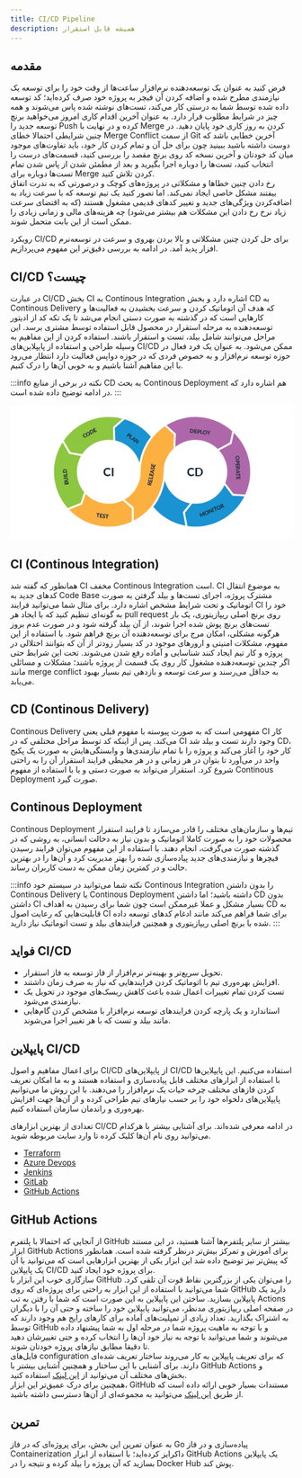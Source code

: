 ```yaml
---
title: CI/CD Pipeline
description: همیشه قابل استقرار
---
```


## مقدمه
فرض کنید به عنوان یک توسعه‌دهنده نرم‌افزار ساعت‌ها از وقت خود را برای توسعه یک نیازمندی مطرح شده و اضافه کردن آن فیچر به پروژه خود صرف کرده‌اید؛ کد توسعه داده شده توسط شما به درستی کار می‌کند، تست‌های نوشته شده پاس می‌شوند و همه چیز در شرایط مطلوب قرار دارد. به عنوان آخرین اقدام کاری امروز می‌خواهید برنچ توسعه جدید را
Push
کرده و در نهایت با
Merge
کردن به روز کاری خود پایان دهید. در چنین شرایطی احتمالا خطای
Merge Conflict
از سمت
Git
آخرین خطایی باشد که دوست داشته باشید ببینید چون برای حل آن و تمام کردن کار خود، باید تفاوت‌های موجود میان کد خودتان و آخرین نسخه کد روی برنچ مقصد را بررسی کنید، قسمت‌های درست را انتخاب کنید، تست‌ها را دوباره اجرا بگیرید و بعد از مطمئن شدن از پاس شدن تمام تست‌ها دوباره برای
Merge
کردن تلاش کنید.  
رخ دادن چنین خطاها و مشکلاتی در پروژه‌های کوچک و درصورتی که به ندرت اتفاق بیفتند مشکل خاصی ایجاد نمی‌کند. اما تصور کنید یک تیم توسعه که با سرعت زیاد به اضافه‌کردن ویژگی‌های جدید و  تغییر کدهای قدیمی مشغول هستند 
(که به اقتضای سرعت زیاد نرخ رخ دادن این مشکلات هم بیشتر می‌شود)
 چه هزینه‌های مالی و زمانی زیادی را ممکن است از این بابت متحمل شوند.  

رویکرد
CI/CD
برای حل کردن چنین مشکلاتی و بالا بردن بهروی و سرعت در توسعه‌نرم افزار پدید آمد. در ادامه به بررسی دقیق‌تر این مفهوم می‌پردازیم.  

## CI/CD چیست؟
در عبارت
CI/CD
بخش
CI
به
Continous Integration
اشاره دارد و بخش
CD
به
Continous Delivery
که هدف آن اتوماتیک کردن و سرعت بخشیدن به فعالیت‌ها و کارهایی است که در گذشته به صورت دستی انجام می‌شد تا یک تکه کد از ادیتور توسعه‌دهنده به مرحله استقرار در محصول قابل استفاده توسط مشتری برسد. این مراحل می‌توانند شامل
بیلد، تست و استقرار باشند. استفاده کردن از این مفاهیم به وسیله طراحی و استفاده از پایپلاین‌های
CI/CD
ممکن می‌شود.
به عنوان یک فرد فعال در حوزه توسعه نرم‌افزار و به خصوص فردی که در حوزه دواپس فعالیت دارد انتظار می‌رود با این مفاهیم آشنا باشیم و به خوبی آن‌ها را درک کنیم.

:::info نکته
در برخی از منابع
CD
به بحث
Continous Deployment
هم اشاره دارد که در ادامه توضیح داده شده است.
:::


![CI/CD Pipeline](./images/12-ci-cd-pipelines-pipeline.png "CI/CD Pipeline")


## CI (Continous Integration)
همانطور که گفته شد
CI
مخفف
Continous Integration
است.
CI
به موضوع انتقال کدهای جدید به
Code Base
مشترک پروژه، اجرای تست‌ها و بیلد گرفتن به صورت اتوماتیک و تحت شرایط مشخص اشاره دارد. برای مثال شما می‌توانید فرایند
CI
خود را به گونه‌ای تنظیم کنید که با ایجاد هر
pull request
روی برنچ اصلی ریپازیتوری، یک بار تست‌های برنچ پوش شده اجرا شوند، از آن بیلد گرفته شود و در صورت عدم بروز هرگونه مشکلی، امکان مرج برای توسعه‌دهنده آن برنچ فراهم شود. با استفاده از این مفهوم، مشکلات امنیتی و ارورهای موجود در کد بسیار زودتر از آن که بتوانند اختلالی در پروژه و کار تیم ایجاد کنند شناسایی و آماده رفع شدن می‌شوند. تحت این شرایط حتی اگر چندین توسعه‌دهنده مشغول کار روی یک قسمت از پروژه باشند؛ مشکلات و مسائلی مانند
merge conflict
به حداقل می‌رسند و سرعت توسعه و بازدهی تیم بسیار بهبود می‌یابد.

## CD (Continous Delivery)
Continous Delivery
مفهومی است که به صورت پیوسته با مفهوم قبلی یعنی
CI
کار می‌کند. پس از اینکه کد توسط مراحل مختلفی که در
CI
وجود دارند تست و بیلد شد
CD،
کار خود را آغاز می‌کند و پروژه را با تمام نیازمندی‌ها و وابستگی‌هایش به صورت یک پکیج واحد در می‌آورد تا بتوان در هر زمانی و در هر محیطی فرایند استقرار آن را به راحتی شروع کرد. استقرار می‌تواند به صورت دستی و یا با استفاده از مفهوم
Continous Deployment
صورت گیرد.  

## Continous Deployment
Continous Deployment
تیم‌ها و سازمان‌های مختلف را قادر می‌سازد تا فرایند استقرار محصولات خود را به صورت کاملا اتوماتیک و بدون نیاز به دخالت انسانی، به روشی که در گذشته صورت می‌گرفت، انجام دهند. با استفاده از این مفهوم می‌توان فرایند رسیدن فیچرها و نیازمندی‌های جدید پیاده‌سازی شده را بهتر مدیریت کرد و آن‌ها را در بهترین حالت و در کمترین زمان ممکن به دست کاربران رساند.

:::info نکته
شما می‌توانید در سیستم خود
Continous Integration
را بدون داشتن
Continous Delivery
یا
Continous Deployment
داشته باشید؛ اما داشتن
CD
بدون داشتن
CI
بسیار مشکل و عملا غیرممکن است چون شما برای رسیدن به اهداف
CD
به قابلیت‌هایی که رعایت اصول
CI
برای شما فراهم می‌کند مانند ادغام کدهای توسعه داده شده با برنچ اصلی ریپازیتوری و همچنین فرایندهای بیلد و تست اتوماتیک نیاز دارید.
:::

## فواید CI/CD

* تحویل سریع‌تر و بهینه‌تر نرم‌افزار از فاز توسعه به فاز استقرار.
* افزایش بهره‌وری تیم با اتوماتیک کردن فرایندهایی که نیاز به صرف زمان داشتند.
* تست کردن تمام تغییرات اعمال شده باعث کاهش ریسک‌های موجود در تحویل یک نیازمندی می‌شود.
* استاندارد و یک پارچه کردن فرایندهای توسعه نرم‌افزار با مشخص کردن گام‌هایی مانند بیلد و تست که با هر تغییر اجرا می‌شوند.

## پایپلاین CI/CD
برای اعمال مفاهیم و اصول
CI/CD
از پایپلاین‌های
CI/CD
استفاده می‌کنیم. این پایپلاین‌ها با استفاده از ابزارهای مختلف قابل پیاده‌سازی و استفاده هستند و به ما امکان تعریف کردن فازهای مختلف چرخه حیات یک نرم‌افزار را می‌دهند. با این روش ما می‌توانیم پایپلاین‌های دلخواه خود را بر حسب نیازهای تیم طراحی کرده و از آن‌ها جهت افزایش بهره‌وری و راندمان سازمان استفاده کنیم.  

تعدادی از بهترین ابزارهای
CI/CD
در ادامه معرفی شده‌اند. برای آشنایی بیشتر با هرکدام می‌توانید روی نام آن‌ها کلیک کرده تا وارد سایت مربوطه شوید.  

* [Terraform](https://www.terraform.io)
* [Azure Devops](https://azure.microsoft.com/en-us/products/devops)
* [Jenkins](https://www.jenkins.io)
* [GitLab](https://about.gitlab.com)
* [GitHub Actions](https://github.com/features/actions)

## GitHub Actions
از آنجایی که احتمالا با پلتفرم
GitHub
بیشتر از سایر پلتفرم‌ها آشنا هستید، در این مستند ابزار
GitHub Actions
برای آموزش و تمرکز بیش‌تر درنظر گرفته شده است. همانطور که پیش‌تر نیز توضیح داده شد این ابزار یکی از بهترین ابزارهایی است که می‌توانید با آن یک پایپلاین
CI/CD
برای پروژه خود ایجاد کنید.  
سازگاری خوب این ابزار با
GitHub
را می‌توان یکی از بزرگترین نقاط قوت آن تلقی کرد. شما می‌توانید با استفاده از این ابزار به راحتی برای پروژه‌ای که روی
GitHub
دارید یک پایپلاین بسازید. ساختن این پایپلاین به این صورت است که شما با رفتن به تب
Actions
در صفحه اصلی ریپازیتوری مدنظر، می‌توانید پایپلاین خود را ساخته و حتی آن را با دیگران به اشتراک بگذارید. تعداد زیادی از تمپلیت‌های آماده برای کارهای رایج هم وجود دارند که توسط
GitHub
و با توجه به ماهیت پروژه شما در مرحله اول به شما پیشنهاد داده می‌شوند و شما می‌توانید با توجه به نیاز خود آن‌ها را انتخاب کرده و حتی تغییرشان دهید تا دقیقا مطابق نیاز‌های پروژه خودتان شوند.  
فایل‌های
configuration
که برای تعریف پایپلاین به کار می‌روند ساختار تعریف شده‌ای دارند. برای آشنایی با این ساختار و همچنین آشنایی بیشتر با 
GitHub Actions
و بخش‌های مختلف آن می‌توانید از
[این لینک](https://docs.github.com/en/actions/learn-github-actions/understanding-github-actions)
استفاده کنید.  
همچنین برای درک عمیق‌تر این ابزار،
GitHub
مستندات بسیار خوبی ارائه داده است که از طریق
[این لینک](https://docs.github.com/en/actions)
می‌توانید به مجموعه‌ای از آن‌ها دسترسی داشته باشید.  

## تمرین
به عنوان تمرین این بخش، برای پروژه‌ای که در فاز
Go
پیاده‌سازی و در فاز
Containerization
داکرایز کرده‌اید؛ با استفاده از ابزار
GitHub Actions
یک پایپلاین بسازید که آن پروژه را بیلد کرده و نتیجه را در
Docker Hub
پوش کند.  